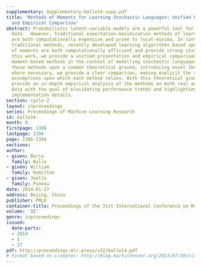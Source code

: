 ```yaml
---
supplementary: Supplementary:balle14-supp.pdf
title: 'Methods of Moments for Learning Stochastic Languages: Unified Presentation
  and Empirical Comparison'
abstract: Probabilistic latent-variable models are a powerful tool for modelling structured
  data.  However, traditional expectation-maximization methods of learning such models
  are both computationally expensive and prone to local-minima. In contrast to these
  traditional methods, recently developed learning algorithms based upon the method
  of moments are both computationally efficient and provide strong statistical guarantees.  In
  this work, we provide a unified presentation and empirical comparison of three general
  moment-based methods in the context of modelling stochastic languages. By rephrasing
  these methods upon a common theoretical ground, introducing novel theoretical results
  where necessary, we provide a clear comparison, making explicit the statistical
  assumptions upon which each method relies. With this theoretical grounding, we then
  provide an in-depth empirical analysis of the methods on both real and synthetic
  data with the goal of elucidating performance trends and highlighting important
  implementation details.
section: cycle-2
layout: inproceedings
series: Proceedings of Machine Learning Research
id: balle14
month: 0
firstpage: 1386
lastpage: 1394
page: 1386-1394
sections: 
author:
- given: Borja
  family: Balle
- given: William
  family: Hamilton
- given: Joelle
  family: Pineau
date: 2014-01-27
address: Bejing, China
publisher: PMLR
container-title: Proceedings of the 31st International Conference on Machine Learning
volume: '32'
genre: inproceedings
issued:
  date-parts:
  - 2014
  - 1
  - 27
pdf: http://proceedings.mlr.press/v32/balle14.pdf
# Format based on citeproc: http://blog.martinfenner.org/2013/07/30/citeproc-yaml-for-bibliographies/
---
```

